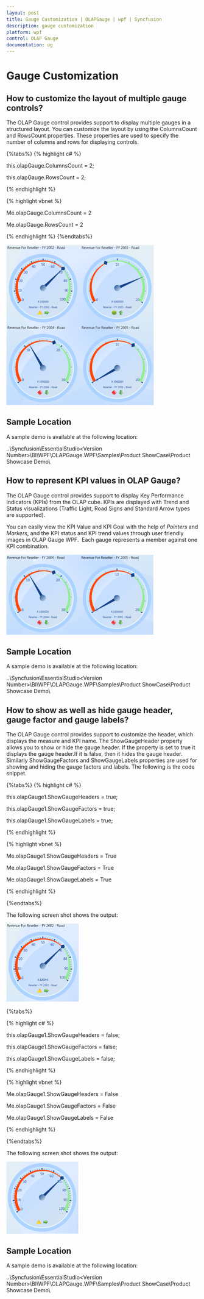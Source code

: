 ```yaml
---
layout: post
title: Gauge Customization | OLAPGauge | wpf | Syncfusion
description: gauge customization
platform: wpf
control: OLAP Gauge
documentation: ug
---
```


# Gauge Customization

## How to customize the layout of multiple gauge controls?

The OLAP Gauge control provides support to display multiple gauges in a structured layout. You can customize the layout by using the ColumnsCount and RowsCount properties. These properties are used to specify the number of columns and rows for displaying controls.


{%tabs%}
{% highlight c# %}
 
    



this.olapGauge.ColumnsCount = 2;

this.olapGauge.RowsCount = 2;

 {% endhighlight %}




 {% highlight vbnet %}
  
    



Me.olapGauge.ColumnsCount = 2

Me.olapGauge.RowsCount = 2

 {% endhighlight %}
{%endtabs%}








![](Gauge-Customization_images/Gauge-Customization_img1.png)


## Sample Location

A sample demo is available at the following location:

..\Syncfusion\EssentialStudio\<Version Number>\BI\WPF\OLAPGauge.WPF\Samples\Product ShowCase\Product Showcase Demo\

## How to represent KPI values in OLAP Gauge?

The OLAP Gauge control provides support to display Key Performance Indicators (KPIs) from the OLAP cube. KPIs are displayed with Trend and Status visualizations (Traffic Light, Road Signs and Standard Arrow types are supported).

You can easily view the KPI Value and KPI Goal with the help of _Pointers_ and _Markers_, and the KPI status and KPI trend values through user friendly images in OLAP Gauge WPF.  Each gauge represents a member against one KPI combination.

![](Gauge-Customization_images/Gauge-Customization_img2.png)


## Sample Location

A sample demo is available at the following location:

..\Syncfusion\EssentialStudio\<Version Number>\BI\WPF\OLAPGauge.WPF\Samples\Product ShowCase\Product Showcase Demo\

## How to show as well as hide gauge header, gauge factor and gauge labels? 

The OLAP Gauge control provides support to customize the header, which displays the measure and KPI name. The ShowGaugeHeader property allows you to show or hide the gauge header. If the property is set to true it displays the gauge header.If it is false, then it hides the gauge header. Similarly ShowGaugeFactors and ShowGaugeLabels properties are used for showing and hiding the gauge factors and labels. The following is the code snippet. 


{%tabs%}
{% highlight c# %}
 
    



this.olapGauge1.ShowGaugeHeaders = true;

this.olapGauge1.ShowGaugeFactors = true;

this.olapGauge1.ShowGaugeLabels = true;

 {% endhighlight %}




 {% highlight vbnet %}
  
   



Me.olapGauge1.ShowGaugeHeaders = True

Me.olapGauge1.ShowGaugeFactors = True

Me.olapGauge1.ShowGaugeLabels = True

 {% endhighlight %}




{%endtabs%}




The following screen shot shows the output:

![](Gauge-Customization_images/Gauge-Customization_img3.png)

{%tabs%}

{% highlight c# %}
 
    



this.olapGauge1.ShowGaugeHeaders = false;

this.olapGauge1.ShowGaugeFactors = false;

this.olapGauge1.ShowGaugeLabels = false;

 {% endhighlight %}




 {% highlight vbnet %}
  
    



Me.olapGauge1.ShowGaugeHeaders = False

Me.olapGauge1.ShowGaugeFactors = False

Me.olapGauge1.ShowGaugeLabels = False

 {% endhighlight %}



{%endtabs%}





The following screen shot shows the output:

![](Gauge-Customization_images/Gauge-Customization_img4.png)


## Sample Location

A sample demo is available at the following location:

..\Syncfusion\EssentialStudio\<Version Number>\BI\WPF\OLAPGauge.WPF\Samples\Product ShowCase\Product Showcase Demo\

